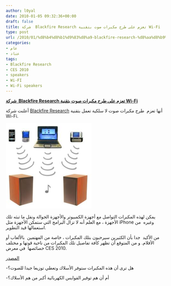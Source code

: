 ```yaml
---
author: l0yal
date: 2010-01-05 09:32:36+00:00
draft: false
title: شركة  Blackfire Research تعزم على طرح مكبرات صوت بتقنية Wi-Fi
type: post
url: /2010/01/%d8%b4%d8%b1%d9%83%d8%a9-blackfire-research-%d8%aa%d8%b9%d8%b2%d9%85-%d8%b9%d9%84%d9%89-%d8%b7%d8%b1%d8%ad-%d9%85%d9%83%d8%a8%d8%b1%d8%a7%d8%aa-%d8%b5%d9%88%d8%aa-%d8%a8%d8%aa%d9%82%d9%86%d9%8a%d8%a9/
categories:
- عام
- عتاد
tags:
- Blackfire Research
- CES 2010
- speakers
- Wi-FI
- Wi-Fi speakers
---
```


[**شركة  Blackfire Research تعزم على طرح مكبرات صوت بتقنية Wi-Fi**](https://www.it-scoop.com/2010/01/%d8%b4%d8%b1%d9%83%d8%a9-blackfire-research-%d8%aa%d8%b9%d8%b2%d9%85-%d8%b9%d9%84%d9%89-%d8%b7%d8%b1%d8%ad-%d9%85%d9%83%d8%a8%d8%b1%d8%a7%d8%aa-%d8%b5%d9%88%d8%aa-%d8%a8%d8%aa%d9%82%d9%86%d9%8a%d8%a9/)


أعلنت شركة [ Blackfire Research](http://www.bfrx.com/) أنها تعزم  طرح مكبرات صوت لا سلكية تعمل بتقنية Wi-Fi.

[![](BRSpeakers_270x269.jpg)
](https://www.it-scoop.com/2010/01/%d8%b4%d8%b1%d9%83%d8%a9-blackfire-research-%d8%aa%d8%b9%d8%b2%d9%85-%d8%b9%d9%84%d9%89-%d8%b7%d8%b1%d8%ad-%d9%85%d9%83%d8%a8%d8%b1%d8%a7%d8%aa-%d8%b5%d9%88%d8%aa-%d8%a8%d8%aa%d9%82%d9%86%d9%8a%d8%a9/)

يمكن لهذه المكبرات التواصل مع أجهزة الكمبيوتر والأجهزة الجوالة ونقل ما تبثه تلك الأجهزة ، مع العلم أنه لا تزال البرامج التي ستمكن الأجهزة مثل iPhone وغيره  من استعمالها قيد التطوير.

من الأكيد  جدا بأن الكثيرين سيرحبون بتلك المكبرات ، خاصة من المهتمين  بالألعاب أو الأفلام. و من المتوقع أن تظهر كافة تفاصيل تلك المكبرات من ناحية قوتها و مختلف خصائصها  في معرض CES 2010.

[المصدر](http://news.cnet.com/8301-17938_105-10424109-1.html)

-هل ترى أن هذه المكبرات ستوفر الأسلاك وتعطي توزيعا جيدا للصوت؟

-أم أن هم توفير القوابس الكهربائية أكبر من هم الأسلاك؟
